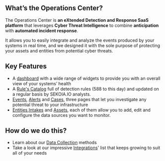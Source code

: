 ## What’s the Operations Center?

The Operations Center is **an eXtended Detection and Response SaaS platform** that leverages **Cyber Threat Intelligence** to combine **anticipation** with **automated incident response**.

It allows you to easily integrate and analyze the events produced by your systems in real time, and we designed it with the sole purpose of protecting your assets and entities from potential cyber threats. 

## Key Features

- A [dashboard](threat_exposition.md) with a wide range of widgets to provide you with an overall view of your systems’ health
- A [Rule's Catalog](rules_catalog.md) full of detection rules (588 to this day) and updated on a regular basis by SEKOIA.IO analysts.
- [Events](events.md), [Alerts](alerts.md) and [Cases](cases.md), three pages that let you investigate any potential threat to your infrastructure
- [Entities](entities.md),[Intakes](intakes.md) and [Assets](assets.md), each of them allow you to add, edit and configure the data sources you want to monitor.

## How do we do this?

- Learn about our [Data Collection](/.../data_collection/index.md) methods
- Take a look at our impressive [Integrations](/.../integration_catalog/index.md)' list that keeps growing to suit all of your needs
